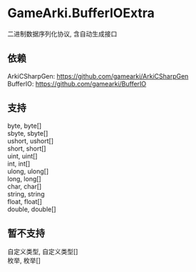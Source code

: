 # GameArki.BufferIOExtra
二进制数据序列化协议, 含自动生成接口

## 依赖
ArkiCSharpGen: https://github.com/gamearki/ArkiCSharpGen  
BufferIO: https://github.com/gamearki/BufferIO

## 支持
byte, byte[]  
sbyte, sbyte[]  
ushort, ushort[]  
short, short[]  
uint, uint[]  
int, int[]  
ulong, ulong[]  
long, long[]  
char, char[]  
string, string[](utf-8)  
float, float[]  
double, double[]  

## 暂不支持
自定义类型, 自定义类型[]  
枚举, 枚举[]  
